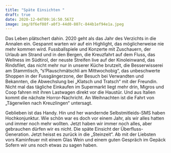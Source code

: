 ```yaml
---
title: "Späte Einsichten "
draft: true
date: 2020-12-04T09:16:50.567Z
image: img/8f6ef08f-a0f3-44d0-807c-844b1ef94e1a.jpeg
---
```

Das Leben plätschert dahin. 2020 geht als das Jahr des Verzichts in die Annalen ein. Gespannt warten wir auf ein Highlight, das möglicherweise nie mehr kommen wird. Fussballspiele und Konzerte mit Zuschauern, der Urlaub am Strand und in den Bergen, die Kreuzfahrt auf dem Fluss, das Wellness im Südtirol, der neuste Streifen live auf der Kinoleinwand, das Rindsfilet, das nicht mehr nur in unserer Küche brutzelt, die Besserwisserei am Stammtisch, “s‘Plauschmätschli am Mittwochobig“, das unbeschwerte Shoppen in der Fussgängerzone, der Besuch bei Verwandten und Bekannten, die Abwechslung bei „Klatsch und Tratsch“ mit der Freundin. Nicht mal das tägliche Einkaufen im Supermarkt liegt mehr drin, Migros und Coop fahren mit ihren Lastwagen direkt vor die Haustür. Und aus Italien kommt die nächste Horror-Nachricht. An Weihnachten ist die Fahrt von „Tägerwilen nach Kreuzlingen“ untersagt.

Geblieben ist das Handy. Hin und her wandernde Selbstmitleids-SMS haben Hochkonjunktur. Wie schön war es doch vor einem Jahr, als wir alles hatten und immer noch mehr wollten. Jetzt haben wir immer noch alles, aber gebrauchen dürfen wir es nicht. Die späte Einsicht der Überfluss-Generation. Jetzt heisst es zurück in die „Steinzeit“. Ab mit der Liebsten vors Kaminfeuer mit einem Glas Wein und einem guten Gespräch im Gepäck Sofern wir uns noch etwas zu sagen haben.